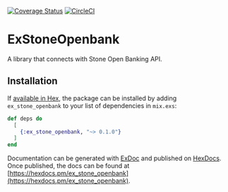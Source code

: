 [![Coverage Status](https://coveralls.io/repos/github/victorolinasc/ex-stone-openbank/badge.svg?branch=master)](https://coveralls.io/github/victorolinasc/ex-stone-openbank?branch=master)
[![CircleCI](https://circleci.com/gh/victorolinasc/ex-stone-openbank.svg?style=svg)](https://circleci.com/gh/victorolinasc/ex-stone-openbank)

# ExStoneOpenbank

A library that connects with Stone Open Banking API.

## Installation

If [available in Hex](https://hex.pm/docs/publish), the package can be installed
by adding `ex_stone_openbank` to your list of dependencies in `mix.exs`:

```elixir
def deps do
  [
    {:ex_stone_openbank, "~> 0.1.0"}
  ]
end
```

Documentation can be generated with [ExDoc](https://github.com/elixir-lang/ex_doc)
and published on [HexDocs](https://hexdocs.pm). Once published, the docs can
be found at [https://hexdocs.pm/ex_stone_openbank](https://hexdocs.pm/ex_stone_openbank).

